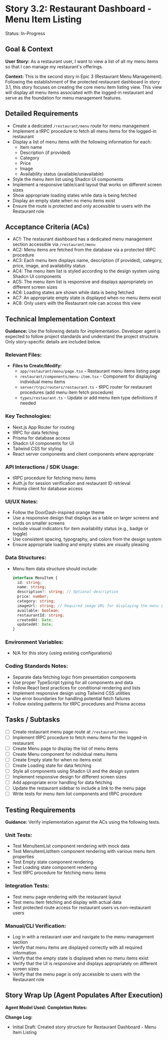 # Story 3.2: Restaurant Dashboard - Menu Item Listing

Status: In-Progress

## Goal & Context

**User Story:** As a restaurant user, I want to view a list of all my menu items so that I can manage my restaurant's offerings.

**Context:** This is the second story in Epic 3 (Restaurant Menu Management). Following the establishment of the protected restaurant dashboard in story 3.1, this story focuses on creating the core menu item listing view. This view will display all menu items associated with the logged-in restaurant and serve as the foundation for menu management features.

## Detailed Requirements

- Create a dedicated `/restaurant/menu` route for menu management
- Implement a tRPC procedure to fetch all menu items for the logged-in restaurant
- Display a list of menu items with the following information for each:
  - Item name
  - Description (if provided)
  - Category
  - Price
  - Image
  - Availability status (available/unavailable)
- Style the menu item list using Shadcn UI components
- Implement a responsive table/card layout that works on different screen sizes
- Show appropriate loading states while data is being fetched
- Display an empty state when no menu items exist
- Ensure the route is protected and only accessible to users with the Restaurant role

## Acceptance Criteria (ACs)

- AC1: The restaurant dashboard has a dedicated menu management section accessible via `/restaurant/menu`
- AC2: Menu items are fetched from the database via a protected tRPC procedure
- AC3: Each menu item displays name, description (if provided), category, price, image, and availability status
- AC4: The menu item list is styled according to the design system using Shadcn UI components
- AC5: The menu item list is responsive and displays appropriately on different screen sizes
- AC6: Loading states are shown while data is being fetched
- AC7: An appropriate empty state is displayed when no menu items exist
- AC8: Only users with the Restaurant role can access this view

## Technical Implementation Context

**Guidance:** Use the following details for implementation. Developer agent is expected to follow project standards and understand the project structure. Only story-specific details are included below.

### Relevant Files:

- **Files to Create/Modify:**
  - `app/restaurant/menu/page.tsx` - Restaurant menu items listing page
  - `restaurant/components/menu-item.tsx` - Component for displaying individual menu items
  - `server/trpc/routers/restaurant.ts` - tRPC router for restaurant procedures (add menu item fetch procedure)
  - `types/restaurant.ts` - Update or add menu item type definitions if needed

### Key Technologies:

- Next.js App Router for routing
- tRPC for data fetching
- Prisma for database access
- Shadcn UI components for UI
- Tailwind CSS for styling
- React server components and client components where appropriate

### API Interactions / SDK Usage:

- tRPC procedure for fetching menu items
- Auth.js for session verification and restaurant ID retrieval
- Prisma client for database access

### UI/UX Notes:

- Follow the DoorDash-inspired orange theme
- Use a responsive design that displays as a table on larger screens and cards on smaller screens
- Include visual indicators for item availability status (e.g., badge or toggle)
- Use consistent spacing, typography, and colors from the design system
- Ensure appropriate loading and empty states are visually pleasing

### Data Structures:

- Menu Item data structure should include:
  ```typescript
  interface MenuItem {
    id: string;
    name: string;
    description?: string; // Optional description
    price: number;
    category: string;
    imageUrl: string; // Required image URL for displaying the menu item
    available: boolean;
    restaurantId: string;
    createdAt: Date;
    updatedAt: Date;
  }
  ```

### Environment Variables:

- N/A for this story (using existing configurations)

### Coding Standards Notes:

- Separate data fetching logic from presentation components
- Use proper TypeScript typing for all components and data
- Follow React best practices for conditional rendering and lists
- Implement responsive design using Tailwind CSS utilities
- Use error boundaries for handling potential fetch failures
- Follow existing patterns for tRPC procedures and Prisma access

## Tasks / Subtasks

- [ ] Create restaurant menu page route at `/restaurant/menu`
- [ ] Implement tRPC procedure to fetch menu items for the logged-in restaurant
- [ ] Create Menu page to display the list of menu items
- [ ] Create Menu component for individual menu items
- [ ] Create Empty state for when no items exist
- [ ] Create Loading state for data fetching
- [ ] Style all components using Shadcn UI and the design system
- [ ] Implement responsive design for different screen sizes
- [ ] Add appropriate error handling for data fetching
- [ ] Update the restaurant sidebar to include a link to the menu page
- [ ] Write tests for menu item list components and tRPC procedure

## Testing Requirements

**Guidance:** Verify implementation against the ACs using the following tests.

### Unit Tests:

- Test MenuItemList component rendering with mock data
- Test MenuItemListItem component rendering with various menu item properties
- Test Empty state component rendering
- Test Loading state component rendering
- Test tRPC procedure for fetching menu items

### Integration Tests:

- Test menu page rendering with the restaurant layout
- Test menu item fetching and display with actual data
- Test protected route access for restaurant users vs non-restaurant users

### Manual/CLI Verification:

- Log in with a restaurant user and navigate to the menu management section
- Verify that menu items are displayed correctly with all required information
- Verify that the empty state is displayed when no menu items exist
- Verify that the UI is responsive and displays appropriately on different screen sizes
- Verify that the menu page is only accessible to users with the Restaurant role

## Story Wrap Up (Agent Populates After Execution)

**Agent Model Used:**
**Completion Notes:**

**Change Log:**

- Initial Draft: Created story structure for Restaurant Dashboard - Menu Item Listing
